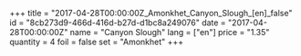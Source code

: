 +++
title = "2017-04-28T00:00:00Z_Amonkhet_Canyon_Slough_[en]_false"
id = "8cb273d9-466d-416d-b27d-d1bc8a249076"
date = "2017-04-28T00:00:00Z"
name = "Canyon Slough"
lang = ["en"]
price = "1.35"
quantity = 4
foil = false
set = "Amonkhet"
+++
